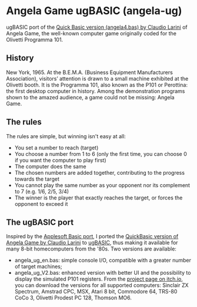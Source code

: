 # Angela Game ugBASIC (angela-ug)
ugBASIC port of the [Quick Basic version (angela4.bas) by Claudio Larini](http://claudiolarini.altervista.org/emul2.htm) of Angela Game, the well-known computer game originally coded for the Olivetti Programma 101.

## History
New York, 1965.
At the B.E.M.A. (Business Equipment Manufacturers Association), visitors’ attention is drawn to a small machine exhibited at the Olivetti booth. It is the Programma 101, also known as the P101 or Perottina: the first desktop computer in history.
Among the demonstration programs shown to the amazed audience, a game could not be missing: Angela Game.

## The rules
The rules are simple, but winning isn't easy at all:
* You set a number to reach (target)
* You choose a number from 1 to 6
  (only the first time, you can choose 0 if you want the computer to play first)
* The computer does the same
* The chosen numbers are added together, contributing to the progress towards the target
* You cannot play the same number as your opponent nor its complement to 7 (e.g. 1/6, 2/5, 3/4)
* The winner is the player that exactly reaches the target, or forces the opponent to exceed it

## The ugBASIC port
Inspired by the [Applesoft Basic port](https://www.applefritter.com/content/angela-game-porting-olivetti-programma-101-applesoft-basic), I ported the [QuickBasic version of Angela Game by Claudio Larini](http://claudiolarini.altervista.org/emul2.htm) to [ugBASIC](https://ugbasic.iwashere.eu/), thus making it available for many 8-bit homecomputers from the '80s.
Two versions are available:
* angela_ug_en.bas: simple console I/O, compatible with a greater number of target machines;
* angela_ug_V2.bas: enhanced version with better UI and the possibility to display the simulated P101 registers.
From the [project page on itch.io](https://retrobits.itch.io/angela-ug), you can download the versions for all supported computers: Sinclair ZX Spectrum, Amstrad CPC, MSX, Atari 8 bit, Commodore 64, TRS-80 CoCo 3, Olivetti Prodest PC 128, Thomson MO6.

